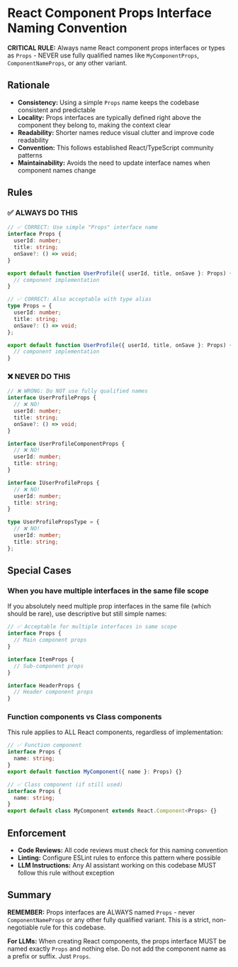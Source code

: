 # React Component Props Interface Naming Convention

**CRITICAL RULE:** Always name React component props interfaces or types as `Props` - NEVER use fully qualified names like `MyComponentProps`, `ComponentNameProps`, or any other variant.

## Rationale

- **Consistency:** Using a simple `Props` name keeps the codebase consistent and predictable
- **Locality:** Props interfaces are typically defined right above the component they belong to, making the context clear
- **Readability:** Shorter names reduce visual clutter and improve code readability
- **Convention:** This follows established React/TypeScript community patterns
- **Maintainability:** Avoids the need to update interface names when component names change

## Rules

### ✅ ALWAYS DO THIS

```typescript
// ✅ CORRECT: Use simple "Props" interface name
interface Props {
  userId: number;
  title: string;
  onSave?: () => void;
}

export default function UserProfile({ userId, title, onSave }: Props) {
  // component implementation
}
```

```typescript
// ✅ CORRECT: Also acceptable with type alias
type Props = {
  userId: number;
  title: string;
  onSave?: () => void;
};

export default function UserProfile({ userId, title, onSave }: Props) {
  // component implementation
}
```

### ❌ NEVER DO THIS

```typescript
// ❌ WRONG: Do NOT use fully qualified names
interface UserProfileProps {
  // ❌ NO!
  userId: number;
  title: string;
  onSave?: () => void;
}

interface UserProfileComponentProps {
  // ❌ NO!
  userId: number;
  title: string;
}

interface IUserProfileProps {
  // ❌ NO!
  userId: number;
  title: string;
}

type UserProfilePropsType = {
  // ❌ NO!
  userId: number;
  title: string;
};
```

## Special Cases

### When you have multiple interfaces in the same file scope

If you absolutely need multiple prop interfaces in the same file (which should be rare), use descriptive but still simple names:

```typescript
// ✅ Acceptable for multiple interfaces in same scope
interface Props {
  // Main component props
}

interface ItemProps {
  // Sub-component props
}

interface HeaderProps {
  // Header component props
}
```

### Function components vs Class components

This rule applies to ALL React components, regardless of implementation:

```typescript
// ✅ Function component
interface Props {
  name: string;
}
export default function MyComponent({ name }: Props) {}

// ✅ Class component (if still used)
interface Props {
  name: string;
}
export default class MyComponent extends React.Component<Props> {}
```

## Enforcement

- **Code Reviews:** All code reviews must check for this naming convention
- **Linting:** Configure ESLint rules to enforce this pattern where possible
- **LLM Instructions:** Any AI assistant working on this codebase MUST follow this rule without exception

## Summary

**REMEMBER:** Props interfaces are ALWAYS named `Props` - never `ComponentNameProps` or any other fully qualified variant. This is a strict, non-negotiable rule for this codebase.

**For LLMs:** When creating React components, the props interface MUST be named exactly `Props` and nothing else. Do not add the component name as a prefix or suffix. Just `Props`.
